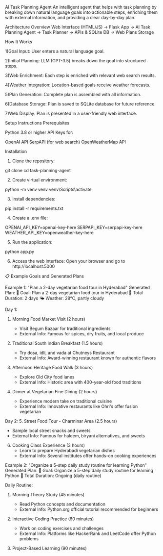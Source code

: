 AI Task Planning Agent
An intelligent agent that helps with task planning by breaking down natural language goals into actionable steps, enriching them with external information, and providing a clear day-by-day plan.

Architecture Overview
Web Interface (HTML/JS) → Flask App → AI Task Planning Agent → Task Planner → APIs & SQLite DB → Web Plans Storage

How It Works

1)Goal Input:
User enters a natural language goal.

2)Initial Planning:
LLM (GPT-3.5) breaks down the goal into structured steps.

3)Web Enrichment:
Each step is enriched with relevant web search results.

4)Weather Integration:
Location-based goals receive weather forecasts.

5)Plan Generation:
Complete plan is assembled with all information.

6)Database Storage:
Plan is saved to SQLite database for future reference.

7)Web Display:
Plan is presented in a user-friendly web interface.

Setup Instructions
Prerequisites

Python 3.8 or higher
API Keys for:

OpenAI API
SerpAPI (for web search)
OpenWeatherMap API



Installation

1) Clone the repository:

git clone <your-repo-url>
cd task-planning-agent

2) Create virtual environment:

python -m venv venv
venv\Scripts\activate

3) Install dependencies:

pip install -r requirements.txt

4) Create a .env file:

OPENAI_API_KEY=openai-key-here
SERPAPI_KEY=serpapi-key-here
WEATHER_API_KEY=openweather-key-here

5) Run the application:

python app.py

6) Access the web interface: Open your browser and go to 
http://localhost:5000


📋 Example Goals and Generated Plans

Example 1: "Plan a 2-day vegetarian food tour in Hyderabad"
Generated Plan:
🎯 Goal: Plan a 2-day vegetarian food tour in Hyderabad
📅 Total Duration: 2 days
🌤️ Weather: 28°C, partly cloudy

Day 1:
1. Morning Food Market Visit (2 hours)
   - Visit Begum Bazaar for traditional ingredients
   - External Info: Famous for spices, dry fruits, and local produce
   
2. Traditional South Indian Breakfast (1.5 hours)
   - Try dosa, idli, and vada at Chutneys Restaurant
   - External Info: Award-winning restaurant known for authentic flavors

3. Afternoon Heritage Food Walk (3 hours)
   - Explore Old City food lanes
   - External Info: Historic area with 400-year-old food traditions

4. Dinner at Vegetarian Fine Dining (2 hours)
   - Experience modern take on traditional cuisine
   - External Info: Innovative restaurants like Ohri's offer fusion vegetarian

Day 2:
5. Street Food Tour - Charminar Area (2.5 hours)
   - Sample local street snacks and sweets
   - External Info: Famous for haleem, biryani alternatives, and sweets

6. Cooking Class Experience (3 hours)
   - Learn to prepare Hyderabadi vegetarian dishes
   - External Info: Several institutes offer hands-on cooking experiences

Example 2: "Organize a 5-step daily study routine for learning Python"
Generated Plan:
🎯 Goal: Organize a 5-step daily study routine for learning Python
📅 Total Duration: Ongoing (daily routine)

Daily Routine:
1. Morning Theory Study (45 minutes)
   - Read Python concepts and documentation
   - External Info: Python.org official tutorial recommended for beginners
   
2. Interactive Coding Practice (60 minutes)
   - Work on coding exercises and challenges
   - External Info: Platforms like HackerRank and LeetCode offer Python problems

3. Project-Based Learning (90 minutes)

